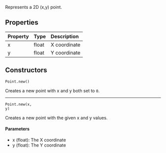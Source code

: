 Represents a 2D (x,y) point.

## Properties

| Property | Type | Description |
|:---------|:-----|:------------|
<prop class="rw">x</prop> | <type>float</type> | X coordinate
<prop class="rw">y</prop> | <type>float</type> | Y coordinate

## Constructors

<code><type>Point</type>.<func>new</func>()</code>

Creates a new point with <prop>x</prop> and <prop>y</prop> both set to `0`.

---

<code><type>Point</type>.<func>new</func>(<arg>x</arg>, <arg>y</arg>)</code>

Creates a new point with the given <arg>x</arg> and <arg>y</arg> values.

#### Parameters

* <arg>x</arg> (<type>float</type>): The X coordinate
* <arg>y</arg> (<type>float</type>): The Y coordinate
